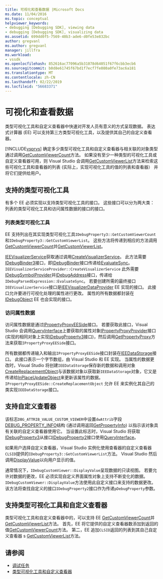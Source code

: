 ```yaml
---
title: 可视化和查看数据 |Microsoft Docs
ms.date: 11/04/2016
ms.topic: conceptual
helpviewer_keywords:
- debugging [Debugging SDK], viewing data
- debugging [Debugging SDK], visualizing data
ms.assetid: 699dd0f5-7569-40b3-ade6-d0fe53e832bc
author: gregvanl
ms.author: gregvanl
manager: jillfra
ms.workload:
- vssdk
ms.openlocfilehash: 852616ac77096a5b31078d64051f67f6cbb3ecb6
ms.sourcegitcommit: b0d8e61745f67bd1f7ecf7fe080a0fe73ac6a181
ms.translationtype: MT
ms.contentlocale: zh-CN
ms.lasthandoff: 02/22/2019
ms.locfileid: "56683371"
---
```

# <a name="visualizing-and-viewing-data"></a>可视化和查看数据
类型可视化工具和自定义查看器中快速对开发人员有意义的方式呈现数据。 表达式计算器 (EE) 可以支持第三方类型可视化工具，以及提供其自己的自定义查看器。

 [!INCLUDE[vsprvs](../../code-quality/includes/vsprvs_md.md)] 确定多少类型可视化工具和自定义查看器与相关联的对象类型通过调用[GetCustomViewerCount](../../extensibility/debugger/reference/idebugproperty3-getcustomviewercount.md)方法。 如果没有至少一种类型的可视化工具或自定义查看器可用，则 Visual Studio 会调用[GetCustomViewerList](../../extensibility/debugger/reference/idebugproperty3-getcustomviewerlist.md)方法来检索这些可视化工具和查看器的列表 (实际上，实现可视化工具的值的列表和查看器） 并将它们提供给用户。

## <a name="supporting-type-visualizers"></a>支持的类型可视化工具
 有多个 EE 必须实现以支持类型可视化工具的接口。 这些接口可以分为两大类： 列表的类型可视化工具和访问属性数据的接口的接口。

### <a name="listing-type-visualizers"></a>列表类型可视化工具
 EE 支持列出在其实现类型可视化工具`IDebugProperty3::GetCustomViewerCount`和`IDebugProperty3::GetCustomViewerList`。 这些方法将传递到相应的方法调用[GetCustomViewerCount](../../extensibility/debugger/reference/ieevisualizerservice-getcustomviewercount.md)并[GetCustomViewerList](../../extensibility/debugger/reference/ieevisualizerservice-getcustomviewerlist.md)。

 [IEEVisualizerService](../../extensibility/debugger/reference/ieevisualizerservice.md)获取通过调用[CreateVisualizerService](../../extensibility/debugger/reference/ieevisualizerserviceprovider-createvisualizerservice.md)。 此方法需要[IDebugBinder3](../../extensibility/debugger/reference/idebugbinder3.md)接口，即[IDebugBinder](../../extensibility/debugger/reference/idebugbinder.md)接口传递给[EvaluateSync](../../extensibility/debugger/reference/idebugparsedexpression-evaluatesync.md)。 `IEEVisualizerServiceProvider::CreateVisualizerService` 此外需要[IDebugSymbolProvider](../../extensibility/debugger/reference/idebugsymbolprovider.md)并[IDebugAddress](../../extensibility/debugger/reference/idebugaddress.md)接口，传递给`IDebugParsedExpression::EvaluateSync`。 若要创建所需的最终接口`IEEVisualizerService`接口是[IEEVisualizerDataProvider](../../extensibility/debugger/reference/ieevisualizerdataprovider.md) EE 实现的接口。 此接口允许要进行可视化处理的属性进行更改。 属性的所有数据都封装在[IDebugObject](../../extensibility/debugger/reference/idebugobject.md) EE 也会实现的接口。

### <a name="accessing-property-data"></a>访问属性数据
 访问属性数据是通过[IPropertyProxyEESide](../../extensibility/debugger/reference/ipropertyproxyeeside.md)接口。 若要获取此接口，Visual Studio 会调用[QueryInterface](/cpp/atl/queryinterface)上要获取的属性对象[IPropertyProxyProvider](../../extensibility/debugger/reference/ipropertyproxyprovider.md)接口 (实现的相同对象上实现[IDebugProperty3](../../extensibility/debugger/reference/idebugproperty3.md)接口)，然后调用[GetPropertyProxy](../../extensibility/debugger/reference/ipropertyproxyprovider-getpropertyproxy.md)方法来获取`IPropertyProxyEESide`接口。

 所有数据都传递输入和输出`IPropertyProxyEESide`接口封装在[IEEDataStorage](../../extensibility/debugger/reference/ieedatastorage.md)接口。 此接口表示一个字节数组，由 Visual Studio 和 EE 实现。 当属性的数据更改时，Visual Studio 将创建`IEEDataStorage`保存新的数据和调用对象[CreateReplacementObject](../../extensibility/debugger/reference/ipropertyproxyeeside-createreplacementobject.md)与该数据对象以获取新`IEEDataStorage`对象，它又是传递给[InPlaceUpdateObject](../../extensibility/debugger/reference/ipropertyproxyeeside-inplaceupdateobject.md)来更新该属性的数据。 `IPropertyProxyEESide::CreateReplacementObject` 允许 EE 来实例化其自己的类实现`IEEDataStorage`接口。

## <a name="supporting-custom-viewers"></a>支持自定义查看器
 该标志`DBG_ATTRIB_VALUE_CUSTOM_VIEWER`中设置`dwAttrib`字段[DEBUG_PROPERTY_INFO](../../extensibility/debugger/reference/debug-property-info.md)结构 (通过调用返回[GetPropertyInfo](../../extensibility/debugger/reference/idebugproperty2-getpropertyinfo.md)) 以指示该对象具有关联的自定义查看器使用它。 当设置此标志时，Visual Studio 将获取[IDebugProperty3](../../extensibility/debugger/reference/idebugproperty3.md)从接口[IDebugProperty2](../../extensibility/debugger/reference/idebugproperty2.md)接口使用[QueryInterface](/cpp/atl/queryinterface)。

 如果用户选择自定义查看器，Visual Studio 实例化使用查看器的自定义查看器`CLSID`提供的`IDebugProperty3::GetCustomViewerList`方法。 Visual Studio 然后调用[DisplayValue](../../extensibility/debugger/reference/idebugcustomviewer-displayvalue.md)以向用户显示的值。

 通常情况下，`IDebugCustomViewer::DisplayValue`呈现数据的只读视图。 若要允许对数据的更改，EE 必须实现自定义界面属性对象上支持不断变化的数据。 `IDebugCustomViewer::DisplayValue`方法使用此自定义接口来支持的数据更改。 该方法将查找自定义的接口`IDebugProperty2`接口作为传递`pDebugProperty`参数。

## <a name="supporting-both-type-visualizers-and-custom-viewers"></a>支持类型可视化工具和自定义查看器
 类型可视化工具和自定义查看器中的，可以支持 EE [GetCustomViewerCount](../../extensibility/debugger/reference/idebugproperty3-getcustomviewercount.md)并[GetCustomViewerList](../../extensibility/debugger/reference/idebugproperty3-getcustomviewerlist.md)方法。 首先，EE 将它提供的自定义查看器数添加到返回的值[GetCustomViewerCount](../../extensibility/debugger/reference/ieevisualizerservice-getcustomviewercount.md)方法。 第二，EE 追加`CLSID`返回的列表到其自己自定义查看器 s [GetCustomViewerList](../../extensibility/debugger/reference/ieevisualizerservice-getcustomviewerlist.md)方法。

## <a name="see-also"></a>请参阅
- [调试任务](../../extensibility/debugger/debugging-tasks.md)
- [类型可视化工具和自定义查看器](../../extensibility/debugger/type-visualizer-and-custom-viewer.md)
